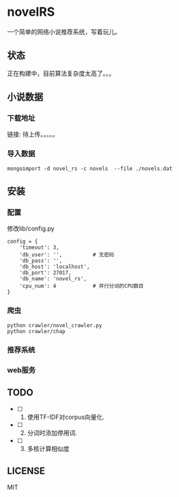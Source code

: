 # novelRS
一个简单的网络小说推荐系统，写着玩儿。

## 状态
正在构建中，目前算法复杂度太高了。。。

## 小说数据
### 下载地址
链接: 待上传。。。。。

### 导入数据
``` shell
mongoimport -d novel_rs -c novels  --file ./novels.dat
```

## 安装
### 配置
修改lib/config.py
```
config = {
    'timeout': 3,
    'db_user': '',          # 无密码
    'db_pass': '',
    'db_host': 'localhost',
    'db_port': 27017,
    'db_name': 'novel_rs',
    'cpu_num': 4            # 并行分词的CPU数目
}
```

### 爬虫
``` shell
python crawler/novel_crawler.py
python crawler/chap

```

### 推荐系统

### web服务

## TODO
- [ ] 1. 使用TF-IDF对corpus向量化.
- [ ] 2. 分词时添加停用词.
- [ ] 3. 多核计算相似度

## LICENSE
MIT